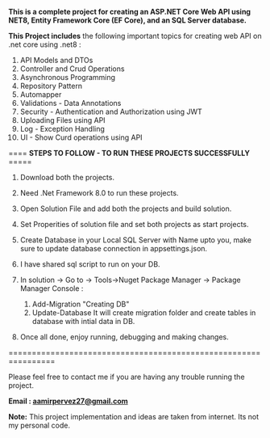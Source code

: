 **This is a complete project for creating an ASP.NET Core Web API using NET8, Entity Framework Core (EF Core), and an SQL Server database.**

**This Project includes** the following important topics for creating web API on .net core using .net8 :

1. API Models and DTOs
2. Controller and Crud Operations
3. Asynchronous Programming
4. Repository Pattern
5. Automapper
6. Validations  - Data Annotations
7. Security - Authentication and Authorization using JWT
8. Uploading Files using API
9. Log - Exception Handling
10. UI - Show Curd operations using API


==== **STEPS TO FOLLOW - TO RUN THESE PROJECTS SUCCESSFULLY** =====

1. Download both the projects.
2. Need .Net Framework 8.0 to run these projects.
3. Open Solution File and add both the projects and build solution.
4. Set Properities of solution file and set both projects as start projects.
5. Create Database in your Local SQL Server with Name upto you, make sure to update database connection in appsettings.json.
6. I have shared sql script to run on your DB.
7. In solution -> Go to -> Tools->Nuget Package Manager -> Package Manager Console :
    1. Add-Migration "Creating DB"
    2. Update-Database
It will create migration folder and create tables in database with intial data in DB.

8. Once all done, enjoy running, debugging and making changes.

================================================================
   
Please feel free to contact me if you are having any trouble running the project.

**Email : aamirpervez27@gmail.com**

**Note:** This project implementation and ideas are taken from internet. Its not my personal code.
